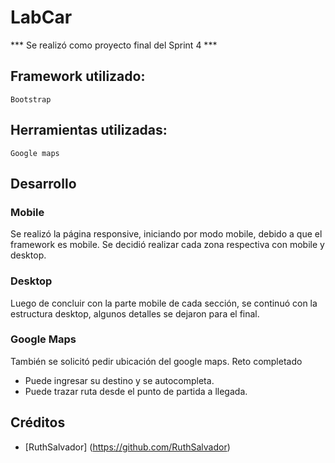 # LabCar

*** Se realizó como proyecto final del Sprint 4 ***


## Framework utilizado:

`Bootstrap`

## Herramientas utilizadas:

`Google maps`

## Desarrollo

### Mobile

Se realizó la página responsive, iniciando por modo mobile, debido a que el framework es mobile.
Se decidió realizar cada zona respectiva con mobile y desktop.

### Desktop

Luego de concluir con la parte mobile de cada sección, se continuó con la estructura desktop, algunos detalles se dejaron para el final.

### Google Maps

También se solicitó pedir ubicación del google maps. Reto completado
* Puede ingresar su destino y se autocompleta.
* Puede trazar ruta desde el punto de partida a llegada.

##  Créditos
 * [RuthSalvador] (https://github.com/RuthSalvador)
